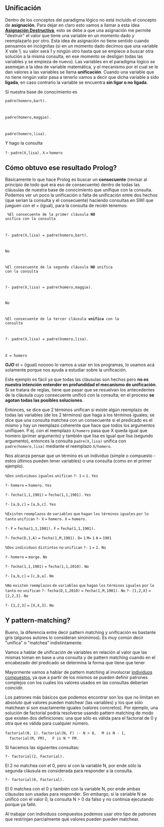 Unificación
-----------

Dentro de los conceptos del paradigma lógico no está incluido el concepto de **asignación**. Para dejar en claro esto vamos a llamar a esta idea **[Asignación Destructiva](transparencia-referencial--efecto-de-lado-y-asignacion-destructiva.md)**, esto se debe a que una asignación me permite "destruir" el valor que tiene una variable en un momento dado y reemplazarlo por otro. Esta idea de asignación no tiene sentido cuando pensamos en incógnitas (si en un momento dado decimos que una variable X vale 1, su valor será 1 y ningún otro hasta que se empiece a buscar otra solución a la misma consulta, en ese momento se desligan todas las variables y se empieza de nuevo). Las variables en el paradigma lógico se asemejan a la idea de variable matemática, y el mecanismo por el cual se le dan valores a las variables se llama **unificación**. Cuando una variable que no tiene ningún valor pasa a tenerlo vamos a decir que dicha variable a sido **ligada**, en caso contrario la variable se encuentra **sin ligar o no ligada**.

Si nuestra base de conocimiento es

<code>padre(homero,bart).

padre(homero,maggie).

padre(homero,lisa).</code>

Y hago la consulta

`?-` `padre(X,lisa).` `X` `=` `homero`

Cómo obtuvo ese resultado Prolog?
---------------------------------

Básicamente lo que hace Prolog es buscar un **consecuente** (revisar al principio de todo qué era eso de consecuente) dentro de todas las cláusulas de nuestra base de conocimiento que unifique con la consulta. Podemos ver un poco la unificación o falta de unificación entre dos hechos (que serían la consulta y el consecuente) haciendo consultas en SWI que jueguen con el = (igual), para la consulta de recién tenemos:

<code> %El consecuente de la primer cláusula **NO** unifica con la consulta

?- padre(X,lisa) = padre(homero,bart).

No

%El consecuente de la segunda cláusula **NO** unifica con la consulta

?- padre(X,lisa) = padre(homero,maggie).

No

%El consecuente de la tercer cláusula **unifica** con la consulta

?- padre(X,lisa) = padre(homero,lisa).

X = homero </code>

***OJO*** el = (igual) nooooo lo vamos a usar en los programas, lo usamos acá solamente porque nos ayuda a estudiar sobre la unificación.

Este ejemplo es fácil ya que todas las cláusulas son hechos pero **no es nuestra intención entender en profundidad el mecanismo de unificación**. Si se tratara de reglas, tiene que pasar que se resuelvan los antecedentes de la cláusula cuyo consecuente unificó con la consulta; en el proceso **se agotan todas las posibles soluciones**.

Entonces, se dice que 2 términos unifican si existe algún reemplazo de todas las variables (de los 2 términos) que haga a los términos iguales; se dice que una consulta matchea con un consecuente si el predicado es el mismo y hay un reemplazo coherente que hace que todos los argumentos unifiquen. P.ej. con el reemplazo `X/homero` pasa que X queda igual que homero (primer argumento) y también que lisa es igual que lisa (segundo argumento), entonces la consulta `padre(X,lisa)` unifica con `padre(homero,lisa)` mediante el reemplazo `X/homero`.

Nos alcanza pensar que un término es un individuo (simple o compuesto - estos últimos pueden tener variables) o una consulta (como en el primer ejemplo).

`%Dos` `individuos` `iguales` `unifican` `?-` `1` `=` `1.`
`Yes`

`?-` `homero` `=` `homero.`
`Yes`

`?-` `fecha(1,1,1901)` `=` `fecha(1,1,1901).`
`Yes`

`?-` `[a,b,c]` `=` `[a,b,c].`
`Yes`

`%Existen` `reemplazos` `de` `variables` `que` `hagan` `los` `términos` `iguales` `por` `lo` `tanto` `unifican` `?-` `X` `=` `homero.`
`X` `=` `homero.`

`?-` `F` `=` `fecha(1,1,1901).`
`F` `=` `fecha(1,1,1901).`

`?-` `fecha(D,1,A)` `=` `fecha(1,M,1901).`
`D=` `1`
`M=` `1`
`A` `=` `1901`

`%Dos` `individuos` `distintos` `no` `unifican` `?-` `1` `=` `2.`
`No`

`?-` `homero` `=` `marge.`
`No`

`?-` `fecha(1,1,1901)` `=` `fecha(1,1,2010).`
`No`

`?-` `[a,b,c]` `=` `[c,b,a].`
`No`

`%No` `existen` `reemplazos` `de` `variables` `que` `hagan` `los` `términos` `iguales` `por` `lo` `tanto` `no` `unifican` `?-` `fecha(D,1,2010)` `=` `fecha(1,M,1901).` `No` `?-` `[1,2,X]` `=` `[2,2,3].`
`No`

`?-` `[1,2,3]` `=` `[X,X,3].`
`No`

Y pattern-matching?
-------------------

Bueno, la diferencia entre decir pattern matching y unificación es bastante gris (algunos autores lo consideran sinónimos). Es muy común decir "unifica" o "matchea" indistintamente.

Vamos a hablar de unificación de variables en relación al valor que las mismas toman en base a una consulta y de pattern matching cuando en el encabezado del predicado se determina la forma que tiene que tener

Mayormente vamos a hablar de pattern matching al involucrar [individuos compuestos](paradigma-logico---individuos-compuestos.md), ya que a partir de los mismos se pueden definir patrones complejos con los cuales los valores usados en las consultas deberían coincidir.

Los patrones más básicos que podemos encontrar son los que no limitan en absoluto qué valores pueden matchear (las variables) y los que sólo matchean si son exactamente iguales (valores concretos). Por ejemplo, una solución de factorial podría resolverse usando pattern matching de modo que existen dos definiciones: una que sólo es válida para el factorial de 0 y otra que es válida para cualquier número.

`factorial(0, 1).`
`factorial(N, F) :- N > 0,`
`  M is N - 1,`
`  factorial(M, FM),`
`  F is N * FM.`

Si hacemos las siguientes consultas:

`?- factorial(2, Factorial).`

El 2 no matchea con el 0, pero sí con la variable N, por ende sólo la segunda cláusula es considerada para responder a la consulta.

`?- factorial(0, Factorial).`

El 0 matchea con el 0 y también con la variable N, por ende ambas cláusulas son usadas para responder. Sin embargo, si la variable N se unificó con el valor 0, la consulta N &gt; 0 da falso y no continúa ejecutando porque ya falló.

Al trabajar con individuos compuestos podemos usar otro tipo de patrones que restrinjan parcialmente qué valores pueden pueden matchear.
